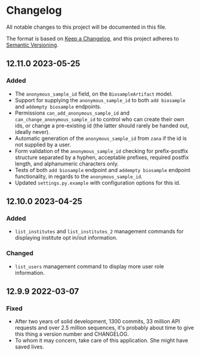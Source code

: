 # Changelog
All notable changes to this project will be documented in this file.

The format is based on [Keep a Changelog](https://keepachangelog.com/en/1.0.0/),
and this project adheres to [Semantic Versioning](https://semver.org/spec/v2.0.0.html).

## 12.11.0 2023-05-25
### Added 
* The `anonymous_sample_id` field, on the `BiosampleArtifact` model.
* Support for supplying the `anonymous_sample_id` to both `add biosample` and `addempty biosample` endpoints.
* Permissions `can_add_anonymous_sample_id` and `can_change_anonymous_sample_id` to control who can create their own ids, or change a pre-existing id (the latter should rarely be handed out, ideally never).
* Automatic generation of the `anonymous_sample_id` from `zana` if the id is not supplied by a user.
* Form validation of the `anonymous_sample_id` checking for prefix-postfix structure separated by a hyphen, acceptable prefixes, required postfix length, and alphanumeric characters only.
* Tests of both `add biosample` endpoint and `addempty biosample` endpoint functionality, in regards to the `anonymous_sample_id`.
* Updated `settings.py.example` with configuration options for this id.

## 12.10.0 2023-04-25
### Added
* `list_institutes` and `list_institutes_2` management commands for displaying institute opt in/out information.

### Changed
* `list_users` management command to display more user role information.

## 12.9.9 2022-03-07
### Fixed
* After two years of solid development, 1300 commits, 33 million API requests and over 2.5 million sequences, it's probably about time to give this thing a version number and CHANGELOG.
* To whom it may concern, take care of this application. She might have saved lives.
